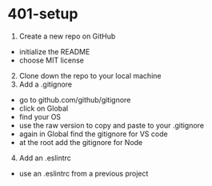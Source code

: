 # 401-setup

1. Create a new repo on GitHub
- initialize the README
- choose MIT license
2. Clone down the repo to your local machine
3. Add a .gitignore
- go to github.com/github/gitignore
- click on Global
- find your OS
- use the raw version to copy and paste to your .gitignore
- again in Global find the gitignore for VS code
- at the root add the gitignore for Node
4. Add an .eslintrc
- use an .eslintrc from a previous project

